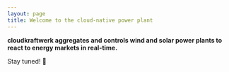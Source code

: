 ```yaml
---
layout: page
title: Welcome to the cloud-native power plant
---
```


**cloudkraftwerk aggregates and controls wind and solar power plants to react to energy markets in real-time.**

Stay tuned! :rocket:

<!--# Why?

Today, most renewable assets produce energy based on weather conditions and not based on demand. This leads to high imbalances in power grids which need to be balanced with more predictable and controllable coal, nuclear or gas power plants. Using conventionals causes high emissions and high balance energy prices. Costs have to be paied by volatile renewable assets and hinder their economical operations. We believe in a zero-emission energy system where distributed renewable assets can balance themself. Using cloud-native IoT technologies we aggregate and control volatile renewables in real-time to balance power production and demand every single second.

# Features

* Securely connect, monitor and control wind and solar assets, based on energy market prices
* Get access to European energy markets and intraday traders
* Get access to European balance energy markets
* Stabilize the power grid with volatile renewable assets

# Stakeholders

* Wind and solar farm operators
* Energy traders
* Energy marketing companies
* Grid operators-->